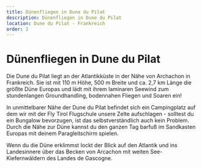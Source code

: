 ```yaml
---
title: Dünenfliegen in Dune du Pilat
description: Dünenfliegen in Dune du Pilat
location: Dune du Pilat - Frankreich
order: 2
---
```


# Dünenfliegen in Dune du Pilat

Die Dune du Pilat liegt an der Atlantikküste in der Nähe von Archachon in Frankreich. Sie ist mit 110 m Höhe, 500 m Breite und ca. 2,7 km Länge die größte Düne Europas und lädt mit ihrem laminaren Seewind zum stundenlangen Groundhandling, bodennahen Fliegen und Soaren ein! 

In unmittelbarer Nähe der Dune du Pilat befindet sich ein Campingplatz auf dem wir mit der Fly Tirol Flugschule unsere Zelte aufschlagen - solltest du ein Bungalow bevorzugen, ist das selbstverständlich auch kein Problem. Durch die Nähe zur Düne kannst du den ganzen Tag barfuß im Sandkasten Europas mit deinem Paragleitschirm spielen.

Wenn du die Düne erklimmst lockt der Blick auf den Atlantik und ins Landesinnere über das Becken von Arcachon mit weiten See-Kiefernwäldern des Landes de Gascogne. 
